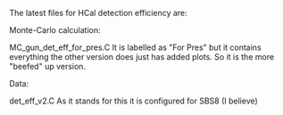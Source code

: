   The latest files for HCal detection efficiency are:

  Monte-Carlo calculation:

  MC_gun_det_eff_for_pres.C     It is labelled as "For Pres" but it contains everything the other version does just has added plots. So it is the more "beefed" up version.

  Data:

  det_eff_v2.C       As it stands for this it is configured for SBS8 (I believe)
